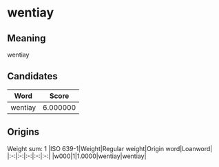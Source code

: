 # wentiay

## Meaning

wentiay

## Candidates

|Word|Score|
|:-:|:-:|
|wentiay|6.000000|

## Origins

Weight sum: 1
|ISO 639-1|Weight|Regular weight|Origin word|Loanword|
|:-:|:-:|:-:|:-:|:-:|
|w000|1|1.0000|wentiay|wentiay|
